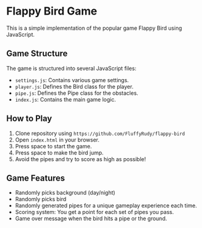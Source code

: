 # Flappy Bird Game

This is a simple implementation of the popular game Flappy Bird using JavaScript.

## Game Structure

The game is structured into several JavaScript files:

- `settings.js`: Contains various game settings.
- `player.js`: Defines the Bird class for the player.
- `pipe.js`: Defines the Pipe class for the obstacles.
- `index.js`: Contains the main game logic.

## How to Play

1. Clone repository using `https://github.com/FluffyRudy/flappy-bird`
2. Open `index.html` in your browser.
3. Press space to start the game.
4. Press space to make the bird jump.
5. Avoid the pipes and try to score as high as possible!

## Game Features
- Randomly picks background (day/night)
- Randomly picks bird
- Randomly generated pipes for a unique gameplay experience each time.
- Scoring system: You get a point for each set of pipes you pass.
- Game over message when the bird hits a pipe or the ground.

